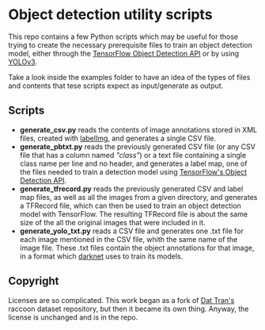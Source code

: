 # Object detection utility scripts

This repo contains a few Python scripts which may be useful for those trying to create the necessary prerequisite files to train an object detection model, either through the [TensorFlow Object Detection API](https://github.com/tensorflow/models/tree/master/research/object_detection) or by using [YOLOv3](https://pjreddie.com/darknet/yolo/).

Take a look inside the examples folder to have an idea of the types of files and contents that tese scripts expect as input/generate as output.

## Scripts

* **generate_csv.py** reads the contents of image annotations stored in XML files, created with [labelImg](https://github.com/tzutalin/labelImg), and generates a single CSV file.
* **generate_pbtxt.py** reads the previously generated CSV file (or any CSV file that has a column named _"class"_) or a text file containing a single class name per line and no header, and generates a label map, one of the files needed to train a detection model using [TensorFlow's Object Detection API](https://github.com/tensorflow/models/tree/master/research/object_detection).
* **generate_tfrecord.py** reads the previously generated CSV and label map files, as well as all the images from a given directory, and generates a TFRecord file, which can then be used to train an object detection model with TensorFlow. The resulting TFRecord file is about the same size of the all the original images that were included in it.
* **generate_yolo_txt.py** reads a CSV file and generates one .txt file for each image mentioned in the CSV file, whith the same name of the image file. These .txt files contain the object annotations for that image, in a format which [darknet](https://pjreddie.com/darknet/yolo/) uses to train its models.

## Copyright

Licenses are so complicated. This work began as a fork of [Dat Tran's](http://www.dat-tran.com/) raccoon dataset repository, but then it became its own thing. Anyway, the license is unchanged and is in the repo.